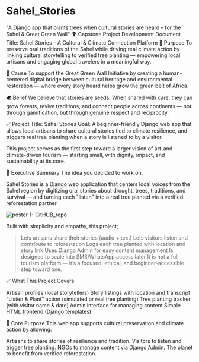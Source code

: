 # Sahel_Stories
"A Django app that plants trees when cultural stories are heard – for the Sahel &amp; Great Green Wall"
🌍 Capstone Project Development Document
Title: Sahel Stories – A Cultural & Climate Connection Platform
🧭 Purpose
To preserve oral traditions of the Sahel while driving real climate action by linking cultural storytelling to verified tree planting — empowering local artisans and engaging global travelers in a meaningful way.

🌱 Cause
To support the Great Green Wall Initiative by creating a human-centered digital bridge between cultural heritage and environmental restoration — where every story heard helps grow the green belt of Africa.

🕊️ Belief
We believe that stories are seeds. When shared with care, they can grow forests, revive traditions, and connect people across continents — not through gamification, but through genuine respect and reciprocity.

✅ Project Title: Sahel Stories
Goal:
A beginner-friendly Django web app that allows local artisans to share cultural stories tied to climate resilience, and triggers real tree planting when a story is listened to by a visitor.

This project serves as the first step toward a larger vision of art-and-climate-driven tourism — starting small, with dignity, impact, and sustainability at its core.

🎯 Executive Summary
The idea you decided to work on.

Sahel Stories is a Django web application that centers local voices from the Sahel region by digitizing oral stories about drought, trees, traditions, and survival — and turning each "listen" into a real tree planted via a verified reforestation partner.

![poster 1- GitHUB_repo](https://github.com/user-attachments/assets/5b7bc2ec-722d-4071-ab17-49a18d692c13)

Built with simplicity and empathy, this project;
>Lets artisans share their stories (audio + text)
>Lets visitors listen and contribute to reforestation
>Logs each tree planted with location and story link
>Uses Django Admin for easy content management
>Is designed to scale into SMS/WhatsApp access later
>It is not a full tourism platform — it’s a focused, ethical, and beginner-accessible step toward one.

✅ What This Project Covers:

Artisan profiles (local storytellers)
Story listings with location and transcript
“Listen & Plant” action (simulated or real tree planting)
Tree planting tracker (with visitor name & date)
Admin interface for managing content
Simple HTML frontend (Django templates)


🎯 Core Purpose
This web app supports cultural preservation and climate action by allowing:

Artisans to share stories of resilience and tradition.
Visitors to listen and trigger tree planting.
NGOs to manage content via Django Admin.
The planet to benefit from verified reforestation.

